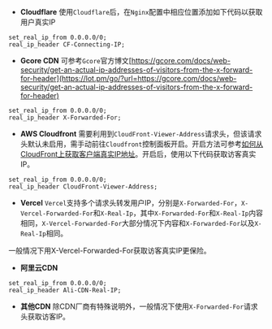 - **Cloudflare**
使用`Cloudflare`后，在`Nginx`配置中相应位置添加如下代码以获取用户真实IP
```
set_real_ip_from 0.0.0.0/0;
real_ip_header CF-Connecting-IP;
```
- **Gcore CDN**
可参考`Gcore`官方博文[https://gcore.com/docs/web-security/get-an-actual-ip-addresses-of-visitors-from-the-x-forward-for-header](https://lot.pm/go/?url=https://gcore.com/docs/web-security/get-an-actual-ip-addresses-of-visitors-from-the-x-forward-for-header)
```
set_real_ip_from 0.0.0.0/0;
real_ip_header X-Forwarded-For;
```
- **AWS Cloudfront**
需要利用到`CloudFront-Viewer-Address`请求头，但该请求头默认未启用，需手动前往`Cloudfront`控制面板开启。开启方法可参考[如何从CloudFront上获取客户端真实IP地址](https://lot.pm/go/?url=https://blog.bitipcman.com/get-client-ip-from-cloudfront-viewer-header/)。开启后，使用以下代码获取访客真实IP。
```
set_real_ip_from 0.0.0.0/0;
real_ip_header CloudFront-Viewer-Address;
```

- **Vercel**
`Vercel`支持多个请求头转发用户IP，分别是`X-Forwarded-For`，`X-Vercel-Forwarded-For`和`X-Real-Ip`，其中`X-Forwarded-For`和`X-Real-Ip`内容相同，`X-Vercel-Forwarded-For`大部分情况下内容和`X-Forwarded-For`以及`X-Real-Ip`相同。

一般情况下用X-Vercel-Forwarded-For获取访客真实IP更保险。


- **阿里云CDN**
```
set_real_ip_from 0.0.0.0/0;
real_ip_header Ali-CDN-Real-IP;
```
- **其他CDN**
除CDN厂商有特殊说明外，一般情况下使用`X-Forwarded-For`请求头获取访客IP。